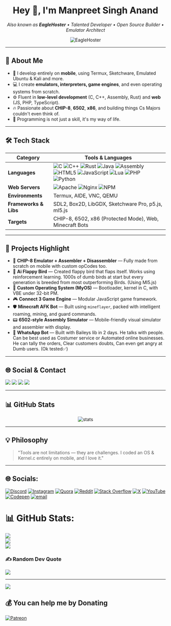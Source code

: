 <!-- # 💫 About Me: -->
<h1 align="center">Hey 👋, I'm Manpreet Singh Anand</h1>
<p align="center">
  <i>Also known as <b>EagleHoster</b> • Talented Developer • Open Source Builder • Emulator Architect</i>
</p>

<p align="center">
  <img src="https://komarev.com/ghpvc/?username=EagleHoster&label=Profile%20views&color=0e75b6&style=flat" alt="EagleHoster" />
</p>

---

## 🚀 About Me
- 📱 I develop entirely on **mobile**, using Termux, Sketchware, Emulated Ubuntu & Kali and more.
- 💻 I create **emulators, interpreters, game engines**, and even operating systems from scratch.
- ⚙️ Fluent in **low-level development** (C, C++, Assembly, Rust) and **web** (JS, PHP, TypeScript).
- 🔥 Passionate about **CHIP-8**, **6502**, **x86**, and building things Cs Majors couldn't even think of.
- 🧠 Programming is not just a skill, it's my way of life.

---

## 🛠️ Tech Stack
| Category            | Tools & Languages |
|---------------------|------------------|
| **Languages**       | ![C](https://img.shields.io/badge/C-00599C?style=flat&logo=c&logoColor=white) ![C++](https://img.shields.io/badge/C++-00599C?style=flat&logo=cplusplus&logoColor=white) ![Rust](https://img.shields.io/badge/Rust-000000?style=flat&logo=rust&logoColor=white) ![Java](https://img.shields.io/badge/Java-ED8B00?style=flat&logo=java&logoColor=white) ![Assembly](https://img.shields.io/badge/assembly%20script-%23000000.svg?style=plastic&logo=assembly&logoColor=white) ![HTML5](https://img.shields.io/badge/html5-%23E34F26.svg?style=plastic&logo=html5&logoColor=white) ![JavaScript](https://img.shields.io/badge/javascript-%23323330.svg?style=plastic&logo=javascript&logoColor=%23F7DF1E) ![Lua](https://img.shields.io/badge/Lua-2C2D72?style=flat&logo=lua&logoColor=white) ![PHP](https://img.shields.io/badge/php-%23777BB4.svg?style=plastic&logo=php&logoColor=white) ![Python](https://img.shields.io/badge/python-3670A0?style=plastic&logo=python&logoColor=ffdd54) |
| **Web Servers**    | ![Apache](https://img.shields.io/badge/apache-%23D42029.svg?style=plastic&logo=apache&logoColor=white) ![Nginx](https://img.shields.io/badge/nginx-%23009639.svg?style=plastic&logo=nginx&logoColor=white) ![NPM](https://img.shields.io/badge/NPM-%23CB3837.svg?style=plastic&logo=npm&logoColor=white) |
| **Environments**    | Termux, AIDE, VNC, QEMU |
| **Frameworks & Libs** | SDL2, Box2D, LibGDX, Sketchware Pro, p5.js, ml5.js |
| **Targets**         | CHIP-8, 6502, x86 (Protected Mode), Web, Minecraft Bots |

---

## 📌 Projects Highlight
- 🧠 **CHIP-8 Emulator + Assembler + Disassembler** — Fully made from scratch on mobile with custom opCodes too.
- 🤖 **Ai Flappy Bird** — Created flappy bird that flaps itself. Works using reinforcement learning. 1000s of dumb birds at start but every generation is breeded from most outperforming Birds. (Using Ml5.js)
- 💾 **Custom Operating System (MyOS)** — Bootloader, kernel in C, with VBE under 32-bit PM.
- 🎮 **Connect 3 Game Engine** — Modular JavaScript game framework.
- 🛡 **Minecraft AFK Bot** — Built using `mineflayer`, packed with intelligent roaming, mining, and guard commands.
- 📟 **6502-style Assembly Simulator** — Mobile-friendly visual simulator and assembler with display.
- 🤖 **WhatsApp Bot** — Built with Baileys lib in 2 days. He talks with people. Can be best used as Costumer service or Automated online businesses. He can tally the orders, Clear customers doubts, Can even get angry at Dumb users. (Ok tested✅)

---

## 🌐 Social & Contact
<p align="left">
  <a href="https://github.com/EagleHoster" target="_blank"><img src="https://img.shields.io/badge/GitHub-%23121011.svg?&style=flat&logo=github&logoColor=white"/></a>
  <a href="https://www.youtube.com/@EagleHoster" target="_blank"><img src="https://img.shields.io/badge/YouTube-%23FF0000.svg?&style=flat&logo=youtube&logoColor=white"/></a>
  <a href="https://web.sketchub.in/search?q=EagleHoster" target="_blank"><img src="https://img.shields.io/badge/Sketchub-OpenSource-blue?style=flat"/></a>
  <a href="mailto:your.email@example.com"><img src="https://img.shields.io/badge/Email-ContactMe-success?style=flat"/></a>
</p>

---

## 📊 GitHub Stats
<p align="center">
  <img src="https://github-readme-stats.vercel.app/api?username=EagleHoster&show_icons=true&theme=radical" alt="stats" />
</p>

---

## 💡 Philosophy
> "Tools are not limitations — they are challenges. I coded an OS & Kernel.c entirely on mobile, and I love it."

---


## 🌐 Socials:
[![Discord](https://img.shields.io/badge/Discord-%237289DA.svg?logo=discord&logoColor=white)](https://discord.gg/https://discord.gg/tNbzpSpw) [![Instagram](https://img.shields.io/badge/Instagram-%23E4405F.svg?logo=Instagram&logoColor=white)](https://instagram.com/EagleHoster) [![Quora](https://img.shields.io/badge/Quora-%23B92B27.svg?logo=Quora&logoColor=white)](https://quora.com/profile/Eagle-Hoster-1) [![Reddit](https://img.shields.io/badge/Reddit-%23FF4500.svg?logo=Reddit&logoColor=white)](https://reddit.com/user/EagleHoster) [![Stack Overflow](https://img.shields.io/badge/-Stackoverflow-FE7A16?logo=stack-overflow&logoColor=white)](https://stackoverflow.com/users/29499638) [![X](https://img.shields.io/badge/X-black.svg?logo=X&logoColor=white)](https://x.com/EagleHoster1) [![YouTube](https://img.shields.io/badge/YouTube-%23FF0000.svg?logo=YouTube&logoColor=white)](https://youtube.com/@EagleHoster) [![Codepen](https://img.shields.io/badge/Codepen-000000?logo=codepen&logoColor=white)](https://codepen.io/Eagle-Hoster) [![email](https://img.shields.io/badge/Email-D14836?logo=gmail&logoColor=white)](mailto:eagleshoster@gmail.com) 


# 📊 GitHub Stats:
![](https://github-readme-stats.vercel.app/api?username=Eaglehoster&theme=midnight-purple&hide_border=false&include_all_commits=true&count_private=false)<br/>
![](https://github-readme-streak-stats.herokuapp.com/?user=Eaglehoster&theme=midnight-purple&hide_border=false)<br/>
![](https://github-readme-stats.vercel.app/api/top-langs/?username=Eaglehoster&theme=midnight-purple&hide_border=false&include_all_commits=true&count_private=false&layout=compact)

### ✍️ Random Dev Quote
![](https://quotes-github-readme.vercel.app/api?type=horizontal&theme=radical)

---
[![](https://visitcount.itsvg.in/api?id=Eaglehoster&icon=2&color=7)](https://visitcount.itsvg.in)

  ## 💰 You can help me by Donating
  [![Patreon](https://img.shields.io/badge/Patreon-F96854?style=for-the-badge&logo=patreon&logoColor=white)](https://patreon.com/EagleHosters) 

  
